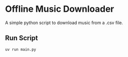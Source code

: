 # Offline Music Downloader

A simple python script to download music from a .csv file.

## Run Script

```bash
uv run main.py
```
